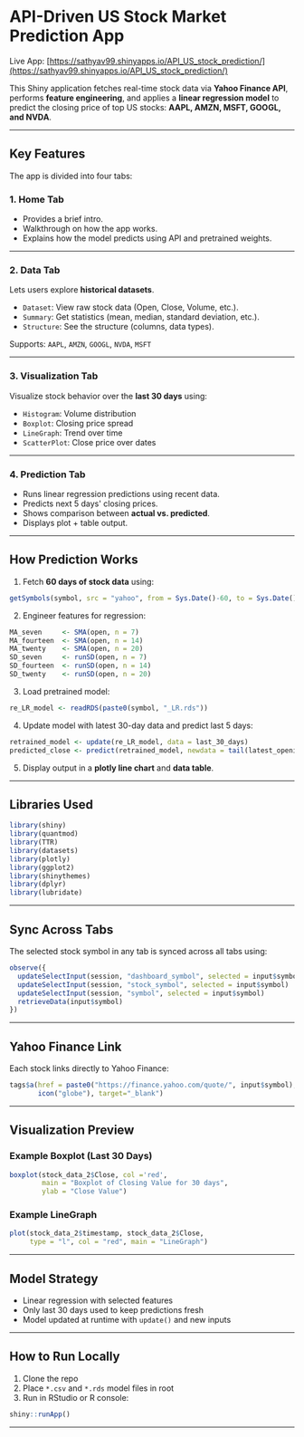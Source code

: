 # API-Driven US Stock Market Prediction App

Live App: [https://sathyav99.shinyapps.io/API_US_stock_prediction/](https://sathyav99.shinyapps.io/API_US_stock_prediction/)

This Shiny application fetches real-time stock data via **Yahoo Finance API**, performs **feature engineering**, and applies a **linear regression model** to predict the closing price of top US stocks: **AAPL, AMZN, MSFT, GOOGL, and NVDA**.

---

## Key Features

The app is divided into four tabs:

### 1. Home Tab  
- Provides a brief intro.
- Walkthrough on how the app works.
- Explains how the model predicts using API and pretrained weights.

---

### 2. Data Tab  
Lets users explore **historical datasets**.

- `Dataset`: View raw stock data (Open, Close, Volume, etc.).
- `Summary`: Get statistics (mean, median, standard deviation, etc.).
- `Structure`: See the structure (columns, data types).

Supports: `AAPL`, `AMZN`, `GOOGL`, `NVDA`, `MSFT`

---

### 3. Visualization Tab  
Visualize stock behavior over the **last 30 days** using:

- `Histogram`: Volume distribution  
- `Boxplot`: Closing price spread  
- `LineGraph`: Trend over time  
- `ScatterPlot`: Close price over dates  

---

### 4. Prediction Tab  
- Runs linear regression predictions using recent data.
- Predicts next 5 days' closing prices.
- Shows comparison between **actual vs. predicted**.
- Displays plot + table output.

---

## How Prediction Works

1. Fetch **60 days of stock data** using:

```r
getSymbols(symbol, src = "yahoo", from = Sys.Date()-60, to = Sys.Date())
```

2. Engineer features for regression:

```r
MA_seven     <- SMA(open, n = 7)
MA_fourteen  <- SMA(open, n = 14)
MA_twenty    <- SMA(open, n = 20)
SD_seven     <- runSD(open, n = 7)
SD_fourteen  <- runSD(open, n = 14)
SD_twenty    <- runSD(open, n = 20)
```

3. Load pretrained model:

```r
re_LR_model <- readRDS(paste0(symbol, "_LR.rds"))
```

4. Update model with latest 30-day data and predict last 5 days:

```r
retrained_model <- update(re_LR_model, data = last_30_days)
predicted_close <- predict(retrained_model, newdata = tail(latest_opening, 5))
```

5. Display output in a **plotly line chart** and **data table**.

---

## Libraries Used

```r
library(shiny)
library(quantmod)
library(TTR)
library(datasets)
library(plotly)
library(ggplot2)
library(shinythemes)
library(dplyr)
library(lubridate)
```

---

## Sync Across Tabs

The selected stock symbol in any tab is synced across all tabs using:

```r
observe({
  updateSelectInput(session, "dashboard_symbol", selected = input$symbol)
  updateSelectInput(session, "stock_symbol", selected = input$symbol)
  updateSelectInput(session, "symbol", selected = input$symbol)
  retrieveData(input$symbol)
})
```

---

## Yahoo Finance Link

Each stock links directly to Yahoo Finance:

```r
tags$a(href = paste0("https://finance.yahoo.com/quote/", input$symbol),
       icon("globe"), target="_blank")
```

---

## Visualization Preview

### Example Boxplot (Last 30 Days)

```r
boxplot(stock_data_2$Close, col ='red',
        main = "Boxplot of Closing Value for 30 days", 
        ylab = "Close Value")
```

### Example LineGraph

```r
plot(stock_data_2$timestamp, stock_data_2$Close, 
     type = "l", col = "red", main = "LineGraph")
```

---

## Model Strategy

- Linear regression with selected features
- Only last 30 days used to keep predictions fresh
- Model updated at runtime with `update()` and new inputs

---

## How to Run Locally

1. Clone the repo  
2. Place `*.csv` and `*.rds` model files in root  
3. Run in RStudio or R console:

```r
shiny::runApp()
```

---
